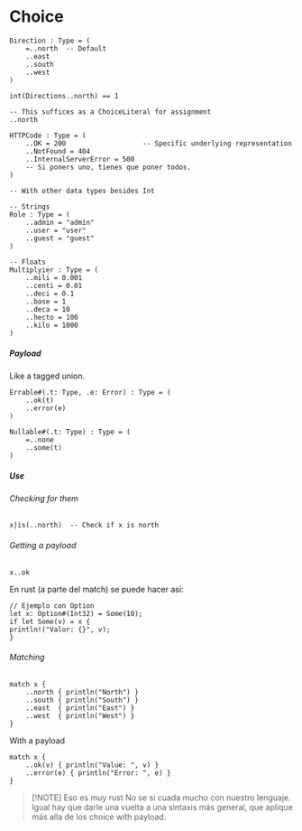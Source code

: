 # Choice

```
Direction : Type = (
	=..north  -- Default
	..east
	..south
	..west
)

int(Directions..north) == 1
```

```
-- This suffices as a ChoiceLiteral for assignment
..north
```

```
HTTPCode : Type = (
	..OK = 200                   -- Specific underlying representation
	..NotFound = 404
	..InternalServerError = 500
	-- Si poners uno, tienes que poner todos.
)
```

```
-- With other data types besides Int

-- Strings
Role : Type = (
	..admin = "admin"
	..user = "user"
	..guest = "guest"
)

-- Floats
Multiplyier : Type = (
	..mili = 0.001
	..centi = 0.01
	..deci = 0.1
	..base = 1
	..deca = 10
	..hecto = 100
	..kilo = 1000
)
```

##### Payload

Like a tagged union.

```
Errable#(.t: Type, .e: Error) : Type = (
	..ok(t)
	..error(e)
)
```

```
Nullable#(.t: Type) : Type = (
	=..none
	..some(t)
)
```

##### Use

###### Checking for them

```
x|is(..north)  -- Check if x is north
```

###### Getting a payload

```
x..ok
```

En rust (a parte del match) se puede hacer así:

```
// Ejemplo con Option
let x: Option#(Int32) = Some(10);
if let Some(v) = x {
println!("Valor: {}", v);
}
```


###### Matching

```
match x {
	..north { println("North") }
	..south { println("South") }
	..east  { println("East") }
	..west  { println("West") }
}
```

With a payload

```
match x {
	..ok(v) { println("Value: ", v) }
	..error(e) { println("Error: ", e) }
}
```

> [!NOTE] Eso es muy rust
> No se si cuada mucho con nuestro lenguaje.
> Igual hay que darle una vuelta a una sintaxis más general, que aplique más alla de los choice with payload.



